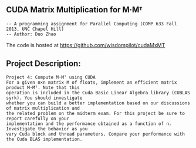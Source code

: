CUDA Matrix Multiplication for M·Mᵀ
--------------------------------------------------------------------------------------------------
	-- A programming assignment for Parallel Computing (COMP 633 Fall 2013, UNC Chapel Hill)
	-- Author: Duo Zhao

The code is hosted at
	https://github.com/wisdompilot/cudaMxMT

Project Description: 
--------------------------------------------------------------------------------------------------
	Project 4: Compute M·Mᵀ using CUDA 
	For a given n×n matrix M of floats, implement an efficient matrix product M·Mᵀ. Note that this 
	operation is included in the Cuda Basic Linear Algebra library (CUBLAS syrk). You should investigate
	whether you can build a better implementation based on our discussions of matrix multiplication and
	the related problem on the midterm exam. For this project be sure to report carefully on your
	implementation and the performance obtained as a function of n. Investigate the behavior as you 
	vary Cuda block and thread parameters. Compare your performance with the Cuda BLAS implementation. 
	
